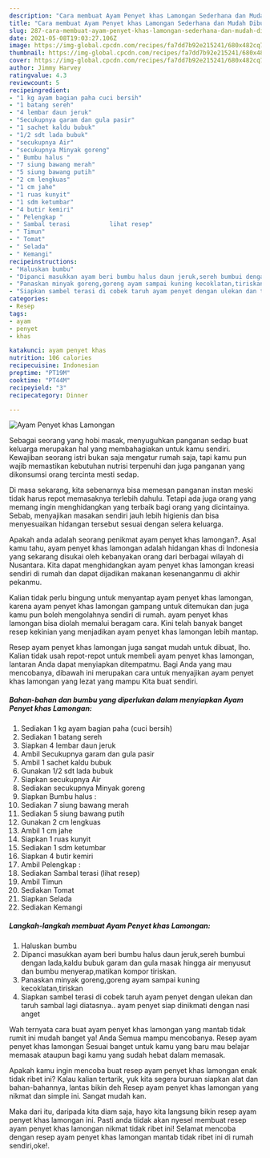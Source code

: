 ```yaml
---
description: "Cara membuat Ayam Penyet khas Lamongan Sederhana dan Mudah Dibuat"
title: "Cara membuat Ayam Penyet khas Lamongan Sederhana dan Mudah Dibuat"
slug: 287-cara-membuat-ayam-penyet-khas-lamongan-sederhana-dan-mudah-dibuat
date: 2021-05-08T19:03:27.106Z
image: https://img-global.cpcdn.com/recipes/fa7dd7b92e215241/680x482cq70/ayam-penyet-khas-lamongan-foto-resep-utama.jpg
thumbnail: https://img-global.cpcdn.com/recipes/fa7dd7b92e215241/680x482cq70/ayam-penyet-khas-lamongan-foto-resep-utama.jpg
cover: https://img-global.cpcdn.com/recipes/fa7dd7b92e215241/680x482cq70/ayam-penyet-khas-lamongan-foto-resep-utama.jpg
author: Jimmy Harvey
ratingvalue: 4.3
reviewcount: 5
recipeingredient:
- "1 kg ayam bagian paha cuci bersih"
- "1 batang sereh"
- "4 lembar daun jeruk"
- "Secukupnya garam dan gula pasir"
- "1 sachet kaldu bubuk"
- "1/2 sdt lada bubuk"
- "secukupnya Air"
- "secukupnya Minyak goreng"
- " Bumbu halus "
- "7 siung bawang merah"
- "5 siung bawang putih"
- "2 cm lengkuas"
- "1 cm jahe"
- "1 ruas kunyit"
- "1 sdm ketumbar"
- "4 butir kemiri"
- " Pelengkap "
- " Sambal terasi           lihat resep"
- " Timun"
- " Tomat"
- " Selada"
- " Kemangi"
recipeinstructions:
- "Haluskan bumbu"
- "Dipanci masukkan ayam beri bumbu halus daun jeruk,sereh bumbui dengan lada,kaldu bubuk garam dan gula masak hingga air menyusut dan bumbu menyerap,matikan kompor tiriskan."
- "Panaskan minyak goreng,goreng ayam sampai kuning kecoklatan,tiriskan"
- "Siapkan sambel terasi di cobek taruh ayam penyet dengan ulekan dan taruh sambal lagi diatasnya.. ayam penyet siap dinikmati dengan nasi anget"
categories:
- Resep
tags:
- ayam
- penyet
- khas

katakunci: ayam penyet khas 
nutrition: 106 calories
recipecuisine: Indonesian
preptime: "PT19M"
cooktime: "PT44M"
recipeyield: "3"
recipecategory: Dinner

---
```



![Ayam Penyet khas Lamongan](https://img-global.cpcdn.com/recipes/fa7dd7b92e215241/680x482cq70/ayam-penyet-khas-lamongan-foto-resep-utama.jpg)

Sebagai seorang yang hobi masak, menyuguhkan panganan sedap buat keluarga merupakan hal yang membahagiakan untuk kamu sendiri. Kewajiban seorang istri bukan saja mengatur rumah saja, tapi kamu pun wajib memastikan kebutuhan nutrisi terpenuhi dan juga panganan yang dikonsumsi orang tercinta mesti sedap.

Di masa  sekarang, kita sebenarnya bisa memesan panganan instan meski tidak harus repot memasaknya terlebih dahulu. Tetapi ada juga orang yang memang ingin menghidangkan yang terbaik bagi orang yang dicintainya. Sebab, menyajikan masakan sendiri jauh lebih higienis dan bisa menyesuaikan hidangan tersebut sesuai dengan selera keluarga. 



Apakah anda adalah seorang penikmat ayam penyet khas lamongan?. Asal kamu tahu, ayam penyet khas lamongan adalah hidangan khas di Indonesia yang sekarang disukai oleh kebanyakan orang dari berbagai wilayah di Nusantara. Kita dapat menghidangkan ayam penyet khas lamongan kreasi sendiri di rumah dan dapat dijadikan makanan kesenanganmu di akhir pekanmu.

Kalian tidak perlu bingung untuk menyantap ayam penyet khas lamongan, karena ayam penyet khas lamongan gampang untuk ditemukan dan juga kamu pun boleh mengolahnya sendiri di rumah. ayam penyet khas lamongan bisa diolah memalui beragam cara. Kini telah banyak banget resep kekinian yang menjadikan ayam penyet khas lamongan lebih mantap.

Resep ayam penyet khas lamongan juga sangat mudah untuk dibuat, lho. Kalian tidak usah repot-repot untuk membeli ayam penyet khas lamongan, lantaran Anda dapat menyiapkan ditempatmu. Bagi Anda yang mau mencobanya, dibawah ini merupakan cara untuk menyajikan ayam penyet khas lamongan yang lezat yang mampu Kita buat sendiri.

<!--inarticleads1-->

##### Bahan-bahan dan bumbu yang diperlukan dalam menyiapkan Ayam Penyet khas Lamongan:

1. Sediakan 1 kg ayam bagian paha (cuci bersih)
1. Sediakan 1 batang sereh
1. Siapkan 4 lembar daun jeruk
1. Ambil Secukupnya garam dan gula pasir
1. Ambil 1 sachet kaldu bubuk
1. Gunakan 1/2 sdt lada bubuk
1. Siapkan secukupnya Air
1. Sediakan secukupnya Minyak goreng
1. Siapkan  Bumbu halus :
1. Sediakan 7 siung bawang merah
1. Sediakan 5 siung bawang putih
1. Gunakan 2 cm lengkuas
1. Ambil 1 cm jahe
1. Siapkan 1 ruas kunyit
1. Sediakan 1 sdm ketumbar
1. Siapkan 4 butir kemiri
1. Ambil  Pelengkap :
1. Sediakan  Sambal terasi           (lihat resep)
1. Ambil  Timun
1. Sediakan  Tomat
1. Siapkan  Selada
1. Sediakan  Kemangi




<!--inarticleads2-->

##### Langkah-langkah membuat Ayam Penyet khas Lamongan:

1. Haluskan bumbu
1. Dipanci masukkan ayam beri bumbu halus daun jeruk,sereh bumbui dengan lada,kaldu bubuk garam dan gula masak hingga air menyusut dan bumbu menyerap,matikan kompor tiriskan.
1. Panaskan minyak goreng,goreng ayam sampai kuning kecoklatan,tiriskan
1. Siapkan sambel terasi di cobek taruh ayam penyet dengan ulekan dan taruh sambal lagi diatasnya.. ayam penyet siap dinikmati dengan nasi anget




Wah ternyata cara buat ayam penyet khas lamongan yang mantab tidak rumit ini mudah banget ya! Anda Semua mampu mencobanya. Resep ayam penyet khas lamongan Sesuai banget untuk kamu yang baru mau belajar memasak ataupun bagi kamu yang sudah hebat dalam memasak.

Apakah kamu ingin mencoba buat resep ayam penyet khas lamongan enak tidak ribet ini? Kalau kalian tertarik, yuk kita segera buruan siapkan alat dan bahan-bahannya, lantas bikin deh Resep ayam penyet khas lamongan yang nikmat dan simple ini. Sangat mudah kan. 

Maka dari itu, daripada kita diam saja, hayo kita langsung bikin resep ayam penyet khas lamongan ini. Pasti anda tiidak akan nyesel membuat resep ayam penyet khas lamongan nikmat tidak ribet ini! Selamat mencoba dengan resep ayam penyet khas lamongan mantab tidak ribet ini di rumah sendiri,oke!.

